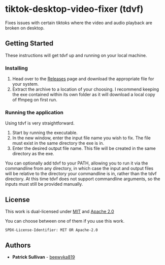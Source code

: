 # tiktok-desktop-video-fixer (tdvf)
Fixes issues with certain tiktoks where the video and audio playback are broken on desktop.
## Getting Started
These instructions will get tdvf up and running on your local machine.
### Installing
1. Head over to the [Releases](https://github.com/beewyka819/tiktok-desktop-video-fixer/releases) page and download the appropriate file for your system.
2. Extract the archive to a location of your choosing. I recommend keeping the exe contained within its own folder as it will download a local copy of ffmpeg on first run.
### Running the application
Using tdvf is very straightforward.
1. Start by running the executable.
2. In the new window, enter the input file name you wish to fix. The file must exist in the same directory the exe is in.
3. Enter the desired output file name. This file will be created in the same directory as the exe.

You can optionally add tdvf to your PATH, allowing you to run it via the commandline from any directory, in which case the input and output files will be relative to the directory your commandline is in, rather than the tdvf directory. At this time tdvf does not support commandline arguments, so the inputs must still be provided manually.

## License
This work is dual-licensed under [MIT](https://mit-license.org/) and [Apache 2.0](https://www.apache.org/licenses/LICENSE-2.0.html)

You can choose between one of them if you use this work.

`SPDX-License-Identifier: MIT OR Apache-2.0`
## Authors
- **Patrick Sullivan** - [beewyka819](https://github.com/beewyka819)
